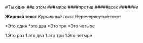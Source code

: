 #Ты один
##в этом
###мире
####против
#####всех
######и

**Жирный текст**
*Курсивный текст*
~~Перечеркнутый текст~~

*Это один
*это два
	*Это три
	*Это четыре

1.Это раз
1.это два
	1.это три
	1.Это четыре


